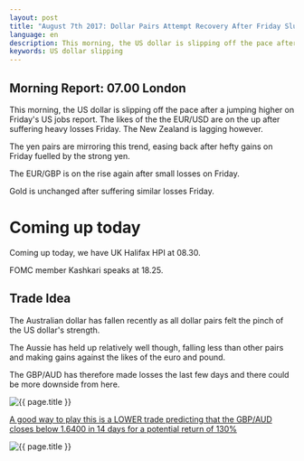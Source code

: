 ```yaml
---
layout: post
title: "August 7th 2017: Dollar Pairs Attempt Recovery After Friday Slump"
language: en
description: This morning, the US dollar is slipping off the pace after a jumping higher on Friday's US jobs report. The likes of the the EUR/USD are on the up after suffering heavy losses Friday
keywords: US dollar slipping
---
```

## Morning Report: 07.00 London

This morning, the US dollar is slipping off the pace after a jumping higher on Friday's US jobs report. The likes of the the EUR/USD are on the up after suffering heavy losses Friday. The New Zealand is lagging however. 

The yen pairs are mirroring this trend, easing back after hefty gains on Friday fuelled by the strong yen. 

The EUR/GBP is on the rise again after small losses on Friday. 

Gold is unchanged after suffering similar losses Friday.

# Coming up today

Coming up today, we have UK Halifax HPI at 08.30. 

FOMC member Kashkari speaks at 18.25. 

## Trade Idea

The Australian dollar has fallen recently as all dollar pairs felt the pinch of the US dollar's strength. 

The Aussie has held up relatively well though, falling less than other pairs and making gains against the likes of the euro and pound.

The GBP/AUD has therefore made losses the last few days and there could be more downside from here. 

<img class="post-image" src="{{ site.url }}/images/2017-08-07_07-53-45.jpg" alt="{{ page.title }}" title="{{ page.title }}">

<a href="%LINK%%?currency=GBP&market=forex&underlying=frxGBPAUD&formname=higherlower&duration_amount=14&duration_units=d&expiry_type=duration&amount=10&amount_type=payout&barrier=1.6400" target="_blank">A good way to play this is a LOWER trade predicting that the GBP/AUD closes below 1.6400 in 14 days for a potential return of 130%</a>

<img class="post-image" src="{{ site.url }}/images/2017-08-07_07-59-52.jpg" alt="{{ page.title }}" title="{{ page.title }}">